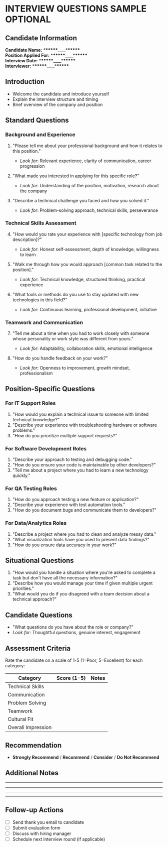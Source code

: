 # INTERVIEW QUESTIONS SAMPLE OPTIONAL

## Candidate Information

**Candidate Name:** \***\*\*\*\*\***\_\_\_\_\***\*\*\*\*\***  
**Position Applied For:** \***\*\*\*\*\***\_\_\_\_\***\*\*\*\*\***  
**Interview Date:** \***\*\*\*\*\***\_\_\_\_\***\*\*\*\*\***  
**Interviewer:** \***\*\*\*\*\***\_\_\_\_\***\*\*\*\*\***

## Introduction

- Welcome the candidate and introduce yourself
- Explain the interview structure and timing
- Brief overview of the company and position

## Standard Questions

### Background and Experience

1. "Please tell me about your professional background and how it relates to this position."

   - _Look for_: Relevant experience, clarity of communication, career progression

2. "What made you interested in applying for this specific role?"

   - _Look for_: Understanding of the position, motivation, research about the company

3. "Describe a technical challenge you faced and how you solved it."
   - _Look for_: Problem-solving approach, technical skills, perseverance

### Technical Skills Assessment

4. "How would you rate your experience with [specific technology from job description]?"

   - _Look for_: Honest self-assessment, depth of knowledge, willingness to learn

5. "Walk me through how you would approach [common task related to the position]."

   - _Look for_: Technical knowledge, structured thinking, practical experience

6. "What tools or methods do you use to stay updated with new technologies in this field?"
   - _Look for_: Continuous learning, professional development, initiative

### Teamwork and Communication

7. "Tell me about a time when you had to work closely with someone whose personality or work style was different from yours."

   - _Look for_: Adaptability, collaboration skills, emotional intelligence

8. "How do you handle feedback on your work?"
   - _Look for_: Openness to improvement, growth mindset, professionalism

## Position-Specific Questions

### For IT Support Roles

1. "How would you explain a technical issue to someone with limited technical knowledge?"
2. "Describe your experience with troubleshooting hardware or software problems."
3. "How do you prioritize multiple support requests?"

### For Software Development Roles

1. "Describe your approach to testing and debugging code."
2. "How do you ensure your code is maintainable by other developers?"
3. "Tell me about a project where you had to learn a new technology quickly."

### For QA Testing Roles

1. "How do you approach testing a new feature or application?"
2. "Describe your experience with test automation tools."
3. "How do you document bugs and communicate them to developers?"

### For Data/Analytics Roles

1. "Describe a project where you had to clean and analyze messy data."
2. "What visualization tools have you used to present data findings?"
3. "How do you ensure data accuracy in your work?"

## Situational Questions

1. "How would you handle a situation where you're asked to complete a task but don't have all the necessary information?"
2. "Describe how you would manage your time if given multiple urgent priorities."
3. "What would you do if you disagreed with a team decision about a technical approach?"

## Candidate Questions

- "What questions do you have about the role or company?"
- _Look for_: Thoughtful questions, genuine interest, engagement

## Assessment Criteria

Rate the candidate on a scale of 1-5 (1=Poor, 5=Excellent) for each category:

| Category           | Score (1-5) | Notes |
| ------------------ | ----------- | ----- |
| Technical Skills   |             |       |
| Communication      |             |       |
| Problem Solving    |             |       |
| Teamwork           |             |       |
| Cultural Fit       |             |       |
| Overall Impression |             |       |

## Recommendation

- **Strongly Recommend** / **Recommend** / **Consider** / **Do Not Recommend**

## Additional Notes

---

---

---

---

## Follow-up Actions

- ☐ Send thank you email to candidate
- ☐ Submit evaluation form
- ☐ Discuss with hiring manager
- ☐ Schedule next interview round (if applicable)
